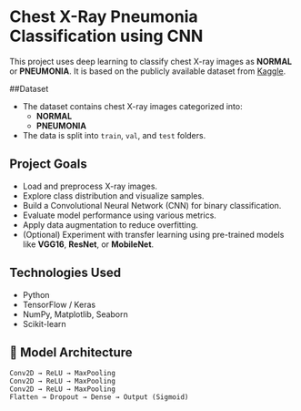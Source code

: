#  Chest X-Ray Pneumonia Classification using CNN

This project uses deep learning to classify chest X-ray images as **NORMAL** or **PNEUMONIA**. It is based on the publicly available dataset from [Kaggle](https://www.kaggle.com/datasets/paultimothymooney/chest-xray-pneumonia).


##Dataset

- The dataset contains chest X-ray images categorized into:
  - **NORMAL**
  - **PNEUMONIA**
- The data is split into `train`, `val`, and `test` folders.


## Project Goals

- Load and preprocess X-ray images.
- Explore class distribution and visualize samples.
- Build a Convolutional Neural Network (CNN) for binary classification.
- Evaluate model performance using various metrics.
- Apply data augmentation to reduce overfitting.
- (Optional) Experiment with transfer learning using pre-trained models like **VGG16**, **ResNet**, or **MobileNet**.


## Technologies Used

- Python
- TensorFlow / Keras
- NumPy, Matplotlib, Seaborn
- Scikit-learn


## 🧪 Model Architecture

```text
Conv2D → ReLU → MaxPooling
Conv2D → ReLU → MaxPooling
Conv2D → ReLU → MaxPooling
Flatten → Dropout → Dense → Output (Sigmoid)
